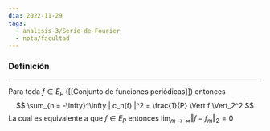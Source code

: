 ```yaml
---
dia: 2022-11-29
tags:
  - analisis-3/Serie-de-Fourier
  - nota/facultad
---
```

### Definición
---
Para toda $f \in E_P$ ([[Conjunto de funciones periódicas]]) entonces $$ \sum_{n = -\infty}^\infty | c_n(f) |^2 = \frac{1}{P} \Vert f \Vert_2^2 $$
La cual es equivalente a que $f \in E_P$ entonces $\lim_{m \to \infty} \Vert f - f_m \Vert_2 = 0$
